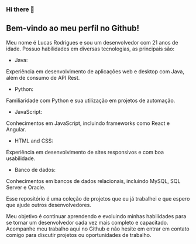 ### Hi there 👋

<!--
**LucasMonteiiroo/LucasMonteiiroo** is a ✨ _special_ ✨ repository because its `README.md` (this file) appears on your GitHub profile.

Here are some ideas to get you started:

- 🔭 I’m currently working on ...
- 🌱 I’m currently learning ...
- 👯 I’m looking to collaborate on ...
- 🤔 I’m looking for help with ...
- 💬 Ask me about ...
- 📫 How to reach me: ...
- 😄 Pronouns: ...
- ⚡ Fun fact: ...
-->

## Bem-vindo ao meu perfil no Github!
Meu nome é Lucas Rodrigues e sou um desenvolvedor com 21 anos de idade. Possuo habilidades em diversas tecnologias, as principais são:

- Java: 

Experiência em desenvolvimento de aplicações web e desktop com Java, além de consumo de API Rest.

- Python: 

Familiaridade com Python e sua utilização em projetos de automação.

- JavaScript:

Conhecimentos em JavaScript, incluindo frameworks como React e Angular.

- HTML and CSS:

Experiência em desenvolvimento de sites responsivos e com boa usabilidade.

- Banco de dados:

Conhecimentos em bancos de dados relacionais, incluindo MySQL, SQL Server e Oracle.



Esse repositório é uma coleção de projetos que eu já trabalhei e que espero que ajude outros desenvolvedores.

Meu objetivo é continuar aprendendo e evoluindo minhas habilidades para se tornar um desenvolvedor cada vez mais completo e capacitado. Acompanhe meu trabalho aqui no Github e não hesite em entrar em contato comigo para discutir projetos ou oportunidades de trabalho.
